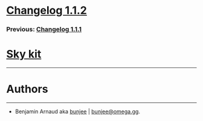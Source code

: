 # [Changelog 1.1.2](http://omega.gg/Sk/changes/1.1.2.html)

### Previous: [Changelog 1.1.1](1.1.1.html)

# [Sky kit](http://omega.gg/Sk)
---

# Authors
---

- Benjamin Arnaud aka [bunjee](http://bunjee.me) | <bunjee@omega.gg>.
